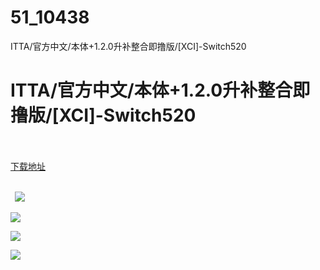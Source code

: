 # 51_10438
ITTA/官方中文/本体+1.2.0升补整合即撸版/[XCI]-Switch520
# ITTA/官方中文/本体+1.2.0升补整合即撸版/[XCI]-Switch520
 <br/></br>
[下载地址](https://www.switch520.cc/article/10438 "下载地址")
<br/></br>

<p><strong>&nbsp; <img src="https://www.switch520.cc/muke_img/upload_art_editor_20210310-1_0532babd3731ecd62c954ecb18743bdb.jpg"> </strong></p>
<p><img src="https://www.switch520.cc/muke_img/upload_art_editor_20210310-1_8d8eca1de6760767175a8a129355cc94.jpg"></p>
<p><img src="https://www.switch520.cc/muke_img/upload_art_editor_20210310-1_515d1e5a9b37c709de7d77cb339e34c3.jpg"></p>
<p><img src="https://www.switch520.cc/muke_img/upload_art_editor_20210310-1_2f4c9bdd41079654886b4c8d05e53a2e.jpg"></p>
<p><strong>&nbsp;</strong></p>
